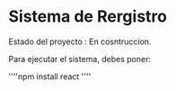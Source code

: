 <h1>Sistema de Rergistro</h1>
Estado del proyecto : En cosntruccion.

Para ejecutar el sistema, debes poner:

''''npm install react ''''
